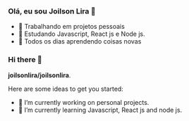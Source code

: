 
### Olá, eu sou Joilson Lira 👋
- 🔭 Trabalhando em projetos pessoais
- 🌱 Estudando Javascript, React js e Node js.
- 👀 Todos os dias aprendendo coisas novas

### Hi there 👋

**joilsonlira/joilsonlira**.

Here are some ideas to get you started:

- 🔭 I’m currently working on personal projects.
- 🌱 I’m currently learning Javascript, React js and node js.
